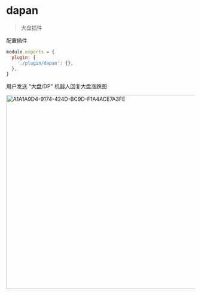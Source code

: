 # dapan

> 大盘插件

配置插件

```js
module.exports = {
  plugin: {
    './plugin/dapan': {},
  },
}
```

用户发送 "大盘/DP" 机器人回复大盘涨跌图

<img width="517" alt="A1A1A9D4-9174-424D-BC9D-F1A4ACE7A3FE" src="https://user-images.githubusercontent.com/8413791/129994529-0cdcebbd-61ab-4f68-9f0c-6a923c97c223.png">


